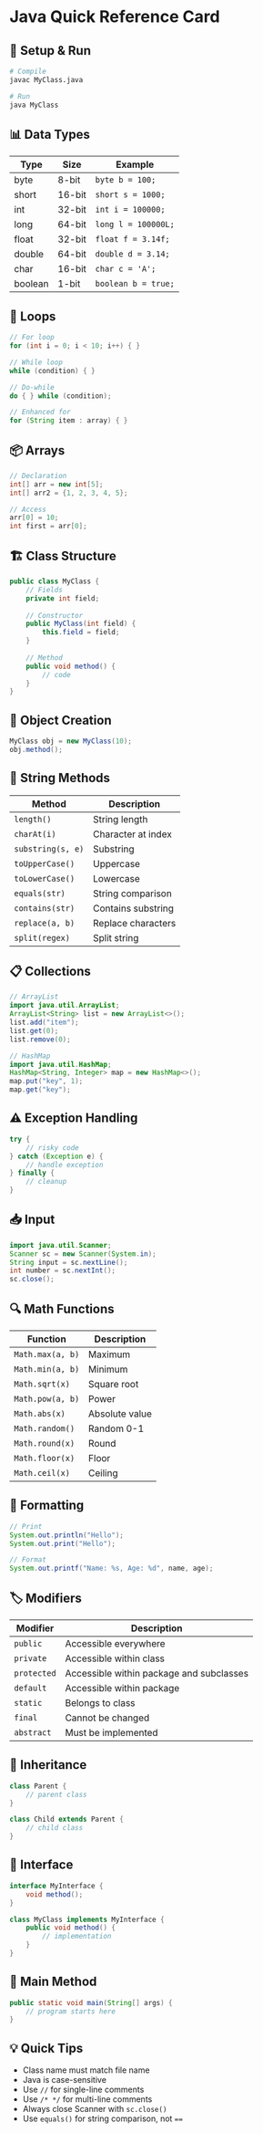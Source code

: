# Java Quick Reference Card

## 🚀 Setup & Run
```bash
# Compile
javac MyClass.java

# Run
java MyClass
```

## 📊 Data Types
| Type | Size | Example |
|------|------|---------|
| byte | 8-bit | `byte b = 100;` |
| short | 16-bit | `short s = 1000;` |
| int | 32-bit | `int i = 100000;` |
| long | 64-bit | `long l = 100000L;` |
| float | 32-bit | `float f = 3.14f;` |
| double | 64-bit | `double d = 3.14;` |
| char | 16-bit | `char c = 'A';` |
| boolean | 1-bit | `boolean b = true;` |

## 🔄 Loops
```java
// For loop
for (int i = 0; i < 10; i++) { }

// While loop
while (condition) { }

// Do-while
do { } while (condition);

// Enhanced for
for (String item : array) { }
```

## 📦 Arrays
```java
// Declaration
int[] arr = new int[5];
int[] arr2 = {1, 2, 3, 4, 5};

// Access
arr[0] = 10;
int first = arr[0];
```

## 🏗️ Class Structure
```java
public class MyClass {
    // Fields
    private int field;
    
    // Constructor
    public MyClass(int field) {
        this.field = field;
    }
    
    // Method
    public void method() {
        // code
    }
}
```

## 🎯 Object Creation
```java
MyClass obj = new MyClass(10);
obj.method();
```

## 🧵 String Methods
| Method | Description |
|--------|-------------|
| `length()` | String length |
| `charAt(i)` | Character at index |
| `substring(s, e)` | Substring |
| `toUpperCase()` | Uppercase |
| `toLowerCase()` | Lowercase |
| `equals(str)` | String comparison |
| `contains(str)` | Contains substring |
| `replace(a, b)` | Replace characters |
| `split(regex)` | Split string |

## 📋 Collections
```java
// ArrayList
import java.util.ArrayList;
ArrayList<String> list = new ArrayList<>();
list.add("item");
list.get(0);
list.remove(0);

// HashMap
import java.util.HashMap;
HashMap<String, Integer> map = new HashMap<>();
map.put("key", 1);
map.get("key");
```

## ⚠️ Exception Handling
```java
try {
    // risky code
} catch (Exception e) {
    // handle exception
} finally {
    // cleanup
}
```

## 📥 Input
```java
import java.util.Scanner;
Scanner sc = new Scanner(System.in);
String input = sc.nextLine();
int number = sc.nextInt();
sc.close();
```

## 🔍 Math Functions
| Function | Description |
|----------|-------------|
| `Math.max(a, b)` | Maximum |
| `Math.min(a, b)` | Minimum |
| `Math.sqrt(x)` | Square root |
| `Math.pow(a, b)` | Power |
| `Math.abs(x)` | Absolute value |
| `Math.random()` | Random 0-1 |
| `Math.round(x)` | Round |
| `Math.floor(x)` | Floor |
| `Math.ceil(x)` | Ceiling |

## 🎨 Formatting
```java
// Print
System.out.println("Hello");
System.out.print("Hello");

// Format
System.out.printf("Name: %s, Age: %d", name, age);
```

## 🏷️ Modifiers
| Modifier | Description |
|----------|-------------|
| `public` | Accessible everywhere |
| `private` | Accessible within class |
| `protected` | Accessible within package and subclasses |
| `default` | Accessible within package |
| `static` | Belongs to class |
| `final` | Cannot be changed |
| `abstract` | Must be implemented |

## 🔄 Inheritance
```java
class Parent {
    // parent class
}

class Child extends Parent {
    // child class
}
```

## 🎯 Interface
```java
interface MyInterface {
    void method();
}

class MyClass implements MyInterface {
    public void method() {
        // implementation
    }
}
```

## 🚀 Main Method
```java
public static void main(String[] args) {
    // program starts here
}
```

## 💡 Quick Tips
- Class name must match file name
- Java is case-sensitive
- Use `//` for single-line comments
- Use `/* */` for multi-line comments
- Always close Scanner with `sc.close()`
- Use `equals()` for string comparison, not `==`
